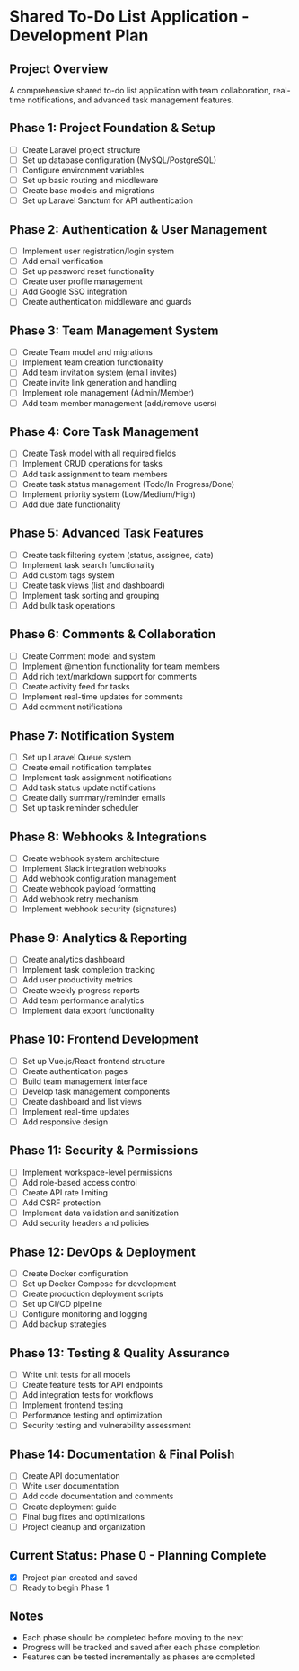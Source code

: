 # Shared To-Do List Application - Development Plan

## Project Overview
A comprehensive shared to-do list application with team collaboration, real-time notifications, and advanced task management features.

## Phase 1: Project Foundation & Setup
- [ ] Create Laravel project structure
- [ ] Set up database configuration (MySQL/PostgreSQL)
- [ ] Configure environment variables
- [ ] Set up basic routing and middleware
- [ ] Create base models and migrations
- [ ] Set up Laravel Sanctum for API authentication

## Phase 2: Authentication & User Management
- [ ] Implement user registration/login system
- [ ] Add email verification
- [ ] Set up password reset functionality
- [ ] Create user profile management
- [ ] Add Google SSO integration
- [ ] Create authentication middleware and guards

## Phase 3: Team Management System
- [ ] Create Team model and migrations
- [ ] Implement team creation functionality
- [ ] Add team invitation system (email invites)
- [ ] Create invite link generation and handling
- [ ] Implement role management (Admin/Member)
- [ ] Add team member management (add/remove users)

## Phase 4: Core Task Management
- [ ] Create Task model with all required fields
- [ ] Implement CRUD operations for tasks
- [ ] Add task assignment to team members
- [ ] Create task status management (Todo/In Progress/Done)
- [ ] Implement priority system (Low/Medium/High)
- [ ] Add due date functionality

## Phase 5: Advanced Task Features
- [ ] Create task filtering system (status, assignee, date)
- [ ] Implement task search functionality
- [ ] Add custom tags system
- [ ] Create task views (list and dashboard)
- [ ] Implement task sorting and grouping
- [ ] Add bulk task operations

## Phase 6: Comments & Collaboration
- [ ] Create Comment model and system
- [ ] Implement @mention functionality for team members
- [ ] Add rich text/markdown support for comments
- [ ] Create activity feed for tasks
- [ ] Implement real-time updates for comments
- [ ] Add comment notifications

## Phase 7: Notification System
- [ ] Set up Laravel Queue system
- [ ] Create email notification templates
- [ ] Implement task assignment notifications
- [ ] Add task status update notifications
- [ ] Create daily summary/reminder emails
- [ ] Set up task reminder scheduler

## Phase 8: Webhooks & Integrations
- [ ] Create webhook system architecture
- [ ] Implement Slack integration webhooks
- [ ] Add webhook configuration management
- [ ] Create webhook payload formatting
- [ ] Add webhook retry mechanism
- [ ] Implement webhook security (signatures)

## Phase 9: Analytics & Reporting
- [ ] Create analytics dashboard
- [ ] Implement task completion tracking
- [ ] Add user productivity metrics
- [ ] Create weekly progress reports
- [ ] Add team performance analytics
- [ ] Implement data export functionality

## Phase 10: Frontend Development
- [ ] Set up Vue.js/React frontend structure
- [ ] Create authentication pages
- [ ] Build team management interface
- [ ] Develop task management components
- [ ] Create dashboard and list views
- [ ] Implement real-time updates
- [ ] Add responsive design

## Phase 11: Security & Permissions
- [ ] Implement workspace-level permissions
- [ ] Add role-based access control
- [ ] Create API rate limiting
- [ ] Add CSRF protection
- [ ] Implement data validation and sanitization
- [ ] Add security headers and policies

## Phase 12: DevOps & Deployment
- [ ] Create Docker configuration
- [ ] Set up Docker Compose for development
- [ ] Create production deployment scripts
- [ ] Set up CI/CD pipeline
- [ ] Configure monitoring and logging
- [ ] Add backup strategies

## Phase 13: Testing & Quality Assurance
- [ ] Write unit tests for all models
- [ ] Create feature tests for API endpoints
- [ ] Add integration tests for workflows
- [ ] Implement frontend testing
- [ ] Performance testing and optimization
- [ ] Security testing and vulnerability assessment

## Phase 14: Documentation & Final Polish
- [ ] Create API documentation
- [ ] Write user documentation
- [ ] Add code documentation and comments
- [ ] Create deployment guide
- [ ] Final bug fixes and optimizations
- [ ] Project cleanup and organization

## Current Status: Phase 0 - Planning Complete
- [x] Project plan created and saved
- [ ] Ready to begin Phase 1

## Notes
- Each phase should be completed before moving to the next
- Progress will be tracked and saved after each phase completion
- Features can be tested incrementally as phases are completed